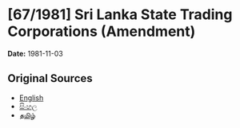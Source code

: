 # [67/1981] Sri Lanka State Trading Corporations (Amendment)

**Date:** 1981-11-03

## Original Sources

- [English](https://documents.gov.lk/view/acts/1981/11/67-1981_E.pdf)
- [සිංහල](https://documents.gov.lk/view/acts/1981/11/67-1981_S.pdf)
- [தமிழ்](https://documents.gov.lk/view/acts/1981/11/67-1981_T.pdf)
